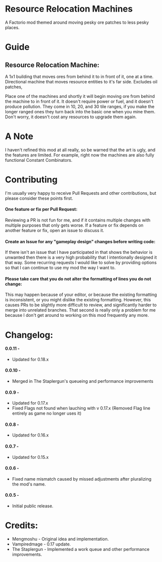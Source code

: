 # Resource Relocation Machines
A Factorio mod themed around moving pesky ore patches to less pesky places.


# Guide
## Resource Relocation Machine:
A 1x1 building that moves ores from behind it to in front of it, one at a time. Directional machine that moves resource entities to it's far side. Excludes oil patches,

Place one of the machines and shortly it will begin moving ore from behind the machine to in front of it. It doesn't require power or fuel, and it doesn't produce pollution. They come in 10, 20, and 30 tile ranges, if you make the longer ranged ones they turn back into the basic one when you mine them. Don't worry, it doesn't cost any resources to upgrade them again.


# A Note
I haven't refined this mod at all really, so be warned that the art is ugly, and the features are limited. For example, right now the machines are also fully functional Constant Combinators.

# Contributing
I'm usually very happy to receive Pull Requests and other contributions, but please consider these points first.

#### One feature or fix per Pull Request:
Reviewing a PR is not fun for me, and if it contains multiple changes with multiple purposes that only gets worse. If a feature or fix depends on another feature or fix, open an issue to discuss it.

#### Create an Issue for any "gameplay design" changes before writing code:
If there isn't an issue that I have participated in that shows the behavior is unwanted then there is a very high probability that I intentionally designed it that way. Some recurring requests I would like to solve by providing options so that I can continue to use my mod the way I want to.

#### Please take care that you do not alter the formatting of lines you do not change:
This may happen because of your editor, or because the existing formatting is inconsistent, or you might dislike the existing formatting. However, this causes PRs to be slightly more difficult to review, and significantly harder to merge into unrelated branches. That second is really only a problem for me because I don't get around to working on this mod frequently any more.
    
# Changelog:
#### 0.0.11 -
* Updated for 0.18.x

#### 0.0.10 -
* Merged in The Staplergun's queueing and performance improvements

#### 0.0.9 -
* Updated for 0.17.x
* Fixed Flags not found when lauching with v 0.17.x (Removed Flag line entirely as game no longer uses it)

#### 0.0.8 -
* Updated for 0.16.x

#### 0.0.7 -
* Updated for 0.15.x

#### 0.0.6 -
* Fixed name mismatch caused by missed adjustments after pluralizing the mod's name.

#### 0.0.5 -
* Initial public release.


# Credits:
* Mengmoshu - Original idea and implementation.
* Vampiredmage - 0.17 update.
* The Staplergun - Implemented a work queue and other performance improvements.
